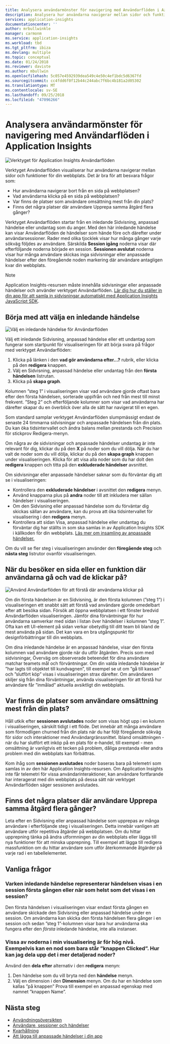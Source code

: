 ```yaml
---
title: Analysera användarmönster för navigering med Användarflöden i Azure Application Insights | Microsoft docs
description: Analysera hur användarna navigerar mellan sidor och funktioner på din webbapp.
services: application-insights
documentationcenter: ''
author: mrbullwinkle
manager: carmonm
ms.service: application-insights
ms.workload: tbd
ms.tgt_pltfrm: ibiza
ms.devlang: multiple
ms.topic: conceptual
ms.date: 01/24/2018
ms.reviewer: daviste
ms.author: mbullwin
ms.openlocfilehash: 5c057e4592939dea549c4e50c4ef1bdc5d6367fd
ms.sourcegitcommit: cc4fdd6f0f12b44c244abc7f6bc4b181a2d05302
ms.translationtype: MT
ms.contentlocale: sv-SE
ms.lasthandoff: 09/25/2018
ms.locfileid: "47096266"
---
```

# <a name="analyze-user-navigation-patterns-with-user-flows-in-application-insights"></a>Analysera användarmönster för navigering med Användarflöden i Application Insights

![Verktyget för Application Insights Användarflöden](./media/app-insights-usage-flows/00001-flows.png)

Verktyget Användarflöden visualiserar hur användarna navigerar mellan sidor och funktioner för din webbplats. Det är bra för att besvara frågor som:

* Hur användarna navigerar bort från en sida på webbplatsen?
* Vad användarna klicka på en sida på webbplatsen?
* Var finns de platser som användare omsättning mest från din plats?
* Finns det några platser där användare Upprepa samma åtgärd flera gånger?

Verktyget Användarflöden startar från en inledande Sidvisning, anpassad händelse eller undantag som du anger. Med den här inledande händelse kan visar Användarflöden de händelser som hände före och därefter under användarsessioner. Rader med olika tjocklek visar hur många gånger varje sökväg följdes av användare. Särskilda **Session igång** noderna visar där efterföljande noderna började en session. **Sessionen avslutat** noderna visar hur många användare skickas inga sidvisningar eller anpassade händelser efter den föregående noden markering där användare antagligen kvar din webbplats.

> [!NOTE]
> Application Insights-resursen måste innehålla sidvisningar eller anpassade händelser och använder verktyget Användarflöden. [Lär dig hur du ställer in din app för att samla in sidvisningar automatiskt med Application Insights JavaScript SDK](app-insights-javascript.md).
>
>

## <a name="start-by-choosing-an-initial-event"></a>Börja med att välja en inledande händelse

![Välj en inledande händelse för Användarflöden](./media/app-insights-usage-flows/00002-flows-initial-event.png)

Välj ett inledande Sidvisning, anpassad händelse eller ett undantag som fungerar som startpunkt för visualiseringen för att börja svara på frågor med verktyget Användarflöden:

1. Klicka på länken i den **vad gör användarna efter...?**  rubrik, eller klicka på den **redigera** knappen.
2. Välj en Sidvisning, anpassad händelse eller undantag från den **första händelsen** listrutan.
3. Klicka på **skapa graph**.

Kolumnen ”steg 1” i visualiseringen visar vad användare gjorde oftast bara efter den första händelsen, sorterade uppifrån och ned från mest till minst frekvent. ”Steg 2” och efterföljande kolumner som visar vad användarna har därefter skapar du en överblick över alla de sätt har navigerat till en egen.

Som standard samplar verktyget Användarflöden slumpmässigt endast de senaste 24 timmarna sidvisningar och anpassade händelsen från din plats. Du kan öka tidsintervallet och ändra balans mellan prestanda och Precision för stickprov Redigera-menyn.

Om några av de sidvisningar och anpassade händelser undantag är inte relevant för dig, klickar du på den **X** på noder som du vill dölja. När du har valt de noder som du vill dölja, klickar du på den **skapa graph** knappen under visualiseringen. Klicka för att visa alla noder som du har dolt den **redigera** knappen och titta på den **exkluderade händelser** avsnittet.

Om sidvisningar eller anpassade händelser saknar som du förväntar dig att se i visualiseringen:

* Kontrollera den **exkluderade händelser** i avsnittet den **redigera** menyn.
* Använd knapparna plus på **andra** noder till att inkludera mer sällan händelser i visualiseringen.
* Om den Sidvisning eller anpassad händelse som du förväntar dig skickas sällan av användare, kan du prova att öka tidsintervallet för visualisering i den **redigera** menyn.
* Kontrollera att sidan Visa, anpassad händelse eller undantag du förväntar dig har ställts in som ska samlas in av Application Insights SDK i källkoden för din webbplats. [Läs mer om insamling av anpassade händelser.](app-insights-api-custom-events-metrics.md)

Om du vill se fler steg i visualiseringen använder den **föregående steg** och **nästa steg** listrutor ovanför visualiseringen.

## <a name="after-visiting-a-page-or-feature-where-do-users-go-and-what-do-they-click"></a>När du besöker en sida eller en funktion där användarna gå och vad de klickar på?

![Använd Användarflöden för att förstå där användarna klickar på](./media/app-insights-usage-flows/00003-flows-one-step.png)

Om din första händelsen är en Sidvisning, är den första kolumnen (”steg 1”) i visualiseringen ett snabbt sätt att förstå vad användare gjorde omedelbart efter att besöka sidan. Försök att öppna webbplatsen i ett fönster bredvid Användarflöden visualiseringen. Jämför dina förväntningar för hur användarna samverkar med sidan i listan över händelser i kolumnen ”steg 1”. Ofta kan ett UI-element på sidan verkar obetydlig till ditt team bli bland de mest använda på sidan. Det kan vara en bra utgångspunkt för designförbättringar till din webbplats.

Om dina inledande händelse är en anpassad händelse, visar den första kolumnen vad användare gjorde när du utför åtgärden. Precis som med sidvisningar, Överväg om observerade beteendet för dina användare matchar teamets mål och förväntningar. Om din valda inledande händelse är ”har lagts till objektet till kundvagnen”, till exempel se ut om ”gå till kassan” och ”slutfört köp” visas i visualiseringen strax därefter. Om användaren skiljer sig från dina förväntningar, använda visualiseringen för att förstå hur användare får ”inmålad” aktuella avsiktligt din webbplats.

## <a name="where-are-the-places-that-users-churn-most-from-your-site"></a>Var finns de platser som användare omsättning mest från din plats?

Håll utkik efter **sessionen avslutades** noder som visas högt upp i en kolumn i visualiseringen, särskilt tidigt i ett flöde. Det innebär att många användare som förmodligen churned från din plats när du har följt föregående sökväg för sidor och interaktioner med Användargränssnittet. Ibland omsättningen - när du har slutfört ett inköp på en plats för e-handel, till exempel - men omsättning är vanligtvis ett tecken på problem, dåliga prestanda eller andra problem med din webbplats kan förbättras.

Kom ihåg som **sessionen avslutades** noder baseras bara på telemetri som samlas in av den här Application Insights-resursen. Om Application Insights inte får telemetri för vissa användarinteraktioner, kan användare fortfarande har interagerat med din webbplats på dessa sätt när verktyget Användarflöden säger sessionen avslutades.

## <a name="are-there-places-where-users-repeat-the-same-action-over-and-over"></a>Finns det några platser där användare Upprepa samma åtgärd flera gånger?

Leta efter en Sidvisning eller anpassad händelse som upprepas av många användare i efterföljande steg i visualiseringen. Detta innebär vanligen att användare utför repetitiva åtgärder på webbplatsen. Om du hittar upprepning tänka på ändra utformningen av din webbplats eller lägga till nya funktioner för att minska upprepning. Till exempel att lägga till redigera massfunktion om du hittar användare som utför återkommande åtgärder på varje rad i en tabellelementet.

## <a name="common-questions"></a>Vanliga frågor

### <a name="does-the-initial-event-represent-the-first-time-the-event-appears-in-a-session-or-any-time-it-appears-in-a-session"></a>Varken inledande händelse representerar händelsen visas i en session första gången eller när som helst som det visas i en session?

Den första händelsen i visualiseringen visar endast första gången en användare skickade den Sidvisning eller anpassad händelse under en session. Om användarna kan skicka den första händelsen flera gånger i en session och sedan ”steg 1”-kolumnen visar bara hur användarna ska fungera efter den *första* inledande händelse, inte alla instanser.

### <a name="some-of-the-nodes-in-my-visualization-are-too-high-level-for-example-a-node-that-just-says-button-clicked-how-can-i-break-it-down-into-more-detailed-nodes"></a>Vissa av noderna i min visualisering är för hög nivå. Exempelvis kan en nod som bara står ”knappen Clicked”. Hur kan jag dela upp det i mer detaljerad noder?

Använd den **dela efter** alternativ i den **redigera** menyn:

1. Den händelse som du vill bryta ned den **händelse** menyn.
2. Välj en dimension i den **Dimension** menyn. Om du har en händelse som kallas ”på knappen” Prova till exempel en anpassad egenskap med namnet ”knappen Name”.

## <a name="next-steps"></a>Nästa steg

* [Användningsöversikten](app-insights-usage-overview.md)
* [Användare, sessioner och händelser](app-insights-usage-segmentation.md)
* [Kvarhållning](app-insights-usage-retention.md)
* [Att lägga till anpassade händelser i din app](app-insights-api-custom-events-metrics.md)